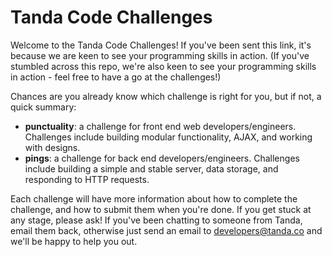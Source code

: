 Tanda Code Challenges
=================================

Welcome to the Tanda Code Challenges! If you've been sent this link, it's because we are keen to see your programming skills in action. (If you've stumbled across this repo, we're also keen to see your programming skills in action - feel free to have a go at the challenges!)

Chances are you already know which challenge is right for you, but if not, a quick summary:

- **punctuality**: a challenge for front end web developers/engineers. Challenges include building modular functionality, AJAX, and working with designs.
- **pings**: a challenge for back end developers/engineers. Challenges include building a simple and stable server, data storage, and responding to HTTP requests.

Each challenge will have more information about how to complete the challenge, and how to submit them when you're done. If you get stuck at any stage, please ask! If you've been chatting to someone from Tanda, email them back, otherwise just send an email to developers@tanda.co and we'll be happy to help you out.